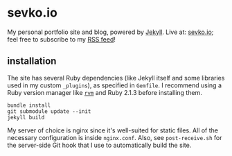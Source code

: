 # sevko.io

My personal portfolio site and blog, powered by [Jekyll](http://jekyllrb.com/). Live at: [sevko.io](http://sevko.io/);
feel free to subscribe to my [RSS feed](http://sevko.io/articles/feed.xml)!

## installation

The site has several Ruby dependencies (like Jekyll itself and some libraries used in my custom `_plugins`), as
specified in `Gemfile`. I recommend using a Ruby version manager like [`rvm`](https://rvm.io/) and Ruby 2.1.3
before installing them.

```
bundle install
git submodule update --init
jekyll build
```

My server of choice is nginx since it's well-suited for static files. All of the necessary configuration is inside
`nginx.conf`. Also, see `post-receive.sh` for the server-side Git hook that I use to automatically build the site.
